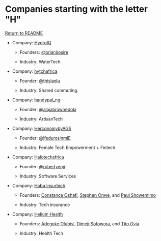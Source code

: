 # Companies starting with the letter "H"

[Return to README](../README.md)
    
- Company: [HydroIQ](https://www.hydroiq.co.ke)

  - Founders: [@brianbosire](https://twitter.com/brianbosire)

  - Industry: WaterTech

* Company: [hytchafrica](https://linktr.ee/hytchafrica)

  - Founder: [@thislaolu](https://twitter.com/thislaolu)

  - Industry: Shared commuting.

* Company: [handypal_ng](http://www.hanypalng.com/)

  - Founder: [@alajabrownedola](https://twitter.com/alajabrownedola)

  - Industry: ArtisanTech

* Company: [HerconomybyAGS](https://linktr.ee/Herconomy)

  - Founder: [@ifedurosinmiE](https://twitter.com/ifedurosinmiE)

  - Industry: Female Tech Empowerment + Fintech

* Company: [Halotechafrica](https://www.halotechafrica.com/)

  - Founder: [@robertyenji](https://gh.linkedin.com/in/yenjofficial)

  - Industry: Software Services

* Company: [Haba Insurtech](https://haba.insure/)

  - Founders: [Constance Oshafi](https://www.linkedin.com/in/hon-constance-oshafi-07a5153b/), [Stephen Onwe](https://www.twitter.com/onwe_stephen), and [Paul Showemimo](https://www.linkedin.com/in/paulshowemimo)

  - Industry: Tech insurance
 

* Company: [Helium Health](https://heliumhealth.com/)

  - Founders: [Adegoke Olubisi](https://www.linkedin.com/in/adegokeolubusi), [Dimeji Sofowora](https://ng.linkedin.com/in/dimeji-sofowora-65a20a3b), and [Tito Ovia](https://www.linkedin.com/in/tito-ovia-51aa0413a)

  - Industry: Health Tech
